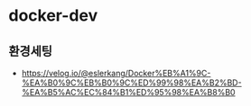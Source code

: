 # docker-dev
## 환경세팅
- https://velog.io/@eslerkang/Docker%EB%A1%9C-%EA%B0%9C%EB%B0%9C%ED%99%98%EA%B2%BD-%EA%B5%AC%EC%84%B1%ED%95%98%EA%B8%B0

